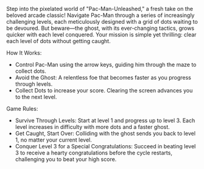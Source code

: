 
Step into the pixelated world of "Pac-Man-Unleashed," a fresh take on the beloved arcade classic! Navigate Pac-Man through a series of increasingly challenging levels, each meticulously designed with a grid of dots waiting to be devoured. But beware—the ghost, with its ever-changing tactics, grows quicker with each level conquered. Your mission is simple yet thrilling: clear each level of dots without getting caught.

How It Works:

- Control Pac-Man using the arrow keys, guiding him through the maze to collect dots.
- Avoid the Ghost: A relentless foe that becomes faster as you progress through levels.
- Collect Dots to increase your score. Clearing the screen advances you to the next level.

Game Rules:

- Survive Through Levels: Start at level 1 and progress up to level 3. Each level increases in difficulty with more dots and a 
  faster ghost.
- Get Caught, Start Over: Colliding with the ghost sends you back to level 1, no matter your current level.
- Conquer Level 3 for a Special Congratulations: Succeed in beating level 3 to receive a hearty congratulations before the 
  cycle restarts, challenging you to beat your high score.
